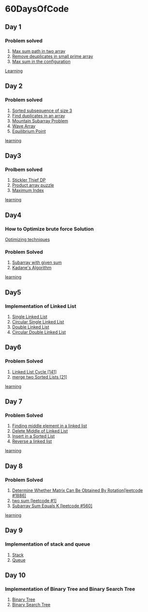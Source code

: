 # 60DaysOfCode



## Day 1

### Problem solved

1. [Max sum path in two array](https://practice.geeksforgeeks.org/problems/max-sum-path-in-two-arrays/1/?track=amazon-arrays&batchId=192)
2. [Remove deuplicates in small prime array](https://practice.geeksforgeeks.org/problems/remove-duplicates-in-small-prime-array/1/?track=amazon-arrays&batchId=192)
3. [Max sum in the configuration](https://practice.geeksforgeeks.org/problems/max-sum-in-the-configuration/1/?track=amazon-arrays&batchId=192)

[Learning](day1/learn.txt)


## Day 2
  
### Problem solved

1. [Sorted subsequence of size 3 ](https://practice.geeksforgeeks.org/problems/sorted-subsequence-of-size-3/0/?track=amazon-arrays&batchId=192)
2. [Find duplicates in an array ](https://practice.geeksforgeeks.org/problems/find-duplicates-in-an-array/0/?track=amazon-arrays&batchId=192)
3. [Mountain Subarray Problem](https://practice.geeksforgeeks.org/problems/mountain-subarray-problem/0/?track=amazon-arrays&batchId=192)
4. [Wave Array](https://practice.geeksforgeeks.org/problems/wave-array-1587115621/1/?track=amazon-arrays&batchId=192)
5. [Equilibrium Point](https://practice.geeksforgeeks.org/problems/equilibrium-point-1587115620/0/?track=amazon-arrays&batchId=192)


[learning](Day2/learn.txt)

## Day3

### Prolbem solved

1. [Stickler Thief DP](https://practice.geeksforgeeks.org/problems/stickler-theif-1587115621/0/?track=amazon-arrays&batchId=192)
2. [Product array puzzle](https://practice.geeksforgeeks.org/problems/product-array-puzzle4525/0/?track=amazon-arrays&batchId=192)
3. [Maximum Index](https://practice.geeksforgeeks.org/problems/maximum-index-1587115620/1/?track=amazon-arrays&batchId=192)


[learning](Day3/learn.txt)

## Day4

### How to Optimize brute force Solution

[Optimizing techniques](Day4/optimizatons.txt)

### Problem Solved

1. [Subarray with given sum](https://practice.geeksforgeeks.org/problems/subarray-with-given-sum-1587115621/1/?track=amazon-arrays&batchId=192)
2. [Kadane's Algorithm](https://practice.geeksforgeeks.org/problems/kadanes-algorithm-1587115620/0/?track=amazon-arrays&batchId=192)



[learning](Day4/learn.txt)


## Day5

### Implementation of Linked List

1. [Single Linked List](Day5/Sll.cpp)
2. [Circular Single Linked List](Day5/Csll.cpp)
3. [Double Linked List](Day5/Dll.cpp)
4. [Circular Double Linked List](Day5/Cdll.cpp)


## Day6

### Problem Solved

1. [Linked List Cycle [141]](https://leetcode.com/problems/linked-list-cycle/)
2. [merge two Sorted Lists [21]](https://leetcode.com/problems/merge-two-sorted-lists/)


[learning](day6/learn.txt)


## Day 7

### Problem Solved

1. [Finding middle element in a linked list](https://practice.geeksforgeeks.org/problems/finding-middle-element-in-a-linked-list/1/?track=amazon-linkedlists&batchId=192)
2. [Delete Middle of Linked List](https://practice.geeksforgeeks.org/problems/delete-middle-of-linked-list/0/?track=amazon-linkedlists&batchId=192)
3. [Insert in a Sorted List](https://practice.geeksforgeeks.org/problems/insert-in-a-sorted-list/0/?track=amazon-linkedlists&batchId=192)
4. [Reverse a linked list](https://practice.geeksforgeeks.org/problems/reverse-a-linked-list/0/?track=amazon-linkedlists&batchId=192)


[learning](day7/learn.txt)


## Day 8

### Problem Solved

1. [Determine Whether Matrix Can Be Obtained By Rotation[leetcode #1886]](https://leetcode.com/problems/determine-whether-matrix-can-be-obtained-by-rotation)
2. [two sum [leetcode #1]](https://leetcode.com/problems/two-sum/)
3. [Subarray Sum Equals K [leetcode #560]](https://leetcode.com/problems/subarray-sum-equals-k/)


[learning](Day8/learn.txt)


## Day 9

### Implementation of stack and queue

1. [Stack](day9/stack)
2. [Queue](day9/queue)


## Day 10

### Implementation of Binary Tree and Binary Search Tree

1. [Binary Tree](https://github.com/amitkumar456/60DaysOfCode/tree/main/day10)
2. [Binary Search Tree](https://github.com/amitkumar456/60DaysOfCode/tree/main/day10)



